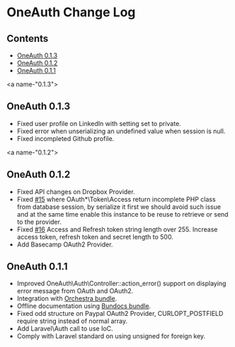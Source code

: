# OneAuth Change Log

## Contents

- [OneAuth 0.1.3](#0.1.3)
- [OneAuth 0.1.2](#0.1.2)
- [OneAuth 0.1.1](#0.1.1)

<a name-"0.1.3"></a>
## OneAuth 0.1.3

- Fixed user profile on LinkedIn with setting set to private.
- Fixed error when unserializing an undefined value when session is null.
- Fixed incompleted Github profile.

<a name-"0.1.2"></a>
## OneAuth 0.1.2

- Fixed API changes on Dropbox Provider.
- Fixed [#15](https://github.com/codenitive/laravel-oneauth/pull/15) where OAuth*\Token\Access return incomplete PHP class from database session, by serialize it first we should avoid such issue and at the same time enable this instance to be reuse to retrieve or send to the provider.
- Fixed [#16](https://github.com/codenitive/laravel-oneauth/pull/16) Access and Refresh token string length over 255. Increase access token, refresh token and secret length to 500.
- Add Basecamp OAuth2 Provider.

<a name="0.1.1"></a>
## OneAuth 0.1.1

- Improved OneAuth\Auth\Controller::action_error() support on displaying error message from OAuth and OAuth2.
- Integration with [Orchestra bundle](http://bundles.laravel.com/bundle/orchestra).
- Offline documentation using [Bundocs bundle](http://bundles.laravel.com/bundle/bundocs).
- Fixed odd structure on Paypal OAuth2 Provider, CURLOPT_POSTFIELD require string instead of normal array.
- Add Laravel\Auth call to use IoC.
- Comply with Laravel standard on using unsigned for foreign key.